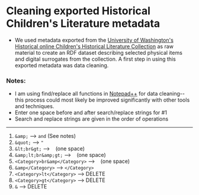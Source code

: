 # Cleaning exported Historical Children's Literature metadata  
- We used metadata exported from the [University of Washington's Historical online Children's Historical Literature Collection](http://content.lib.washington.edu/childrensweb/index.html) as raw material to create an RDF dataset describing selected physical items and digital surrogates from the collection. A first step in using this exported metadata was data cleaning.  
 
### Notes:

- I am using find/replace all functions in [Notepad++](https://notepad-plus-plus.org/) for data cleaning--this process could most likely be improved significantly with other tools and techniques.
- Enter one space before and after search/replace strings for #1
- Search and replace strings are given in the order of operations
---
1. ` &amp; ` --> ` and ` (See notes)
2. `&quot;` --> `"`
3. `&lt;br&gt;` --> ` ` (one space)
4. `&amp;lt;br&amp;gt;` --> ` ` (one space)
5. `<Category>br&amp</Category>` --> ` ` (one space)
6. `&amp</Category>` --> `</Category>`
7. `<Category>lt</Category>` --> DELETE
8. `<Category>gt</Category>` --> DELETE
9. `&` --> DELETE
